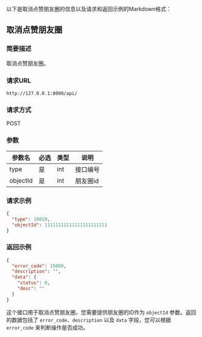 以下是取消点赞朋友圈的信息以及请求和返回示例的Markdown格式：

## 取消点赞朋友圈

### 简要描述

取消点赞朋友圈。

### 请求URL

```
http://127.0.0.1:8000/api/
```

### 请求方式

POST

### 参数

| 参数名     | 必选 | 类型   | 说明         |
| ---------- | ---- | ------ | ------------ |
| type       | 是   | int    | 接口编号     |
| objectId   | 是   | int    | 朋友圈id     |

### 请求示例

```json
{
  "type": 10019,
  "objectId": 11111111111111111111111
}
```

### 返回示例

```json
{
  "error_code": 10000,
  "description": "",
  "data": {
    "status": 0,
    "desc": ""
  }
}
```

这个接口用于取消点赞朋友圈，您需要提供朋友圈的ID作为 `objectId` 参数。返回的数据包括了 `error_code`、`description` 以及 `data` 字段，您可以根据 `error_code` 来判断操作是否成功。